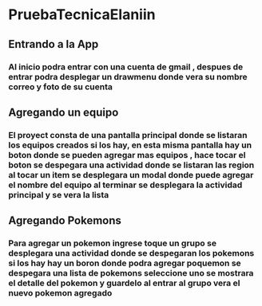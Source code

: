 # PruebaTecnicaElaniin
## Entrando a la App
### Al inicio podra entrar con una cuenta de gmail , despues de entrar podra desplegar un drawmenu donde vera su nombre correo y foto de su cuenta

## Agregando un equipo
### El proyect consta de una pantalla principal donde se listaran los equipos creados si los hay, en esta misma pantalla hay un boton donde se pueden agregar mas equipos , hace tocar  el boton se despegara una actividad donde se listaran las region al tocar un item se desplegara un modal donde puede agregar el nombre del equipo al terminar se desplegara la actividad principal y se vera la lista

## Agregando Pokemons
### Para agregar un pokemon ingrese toque un grupo se desplegara una actividad donde se despegaran los pokemons si los hay hay un boron donde podra agregar poquemon se despegara una lista de pokemons seleccione uno se mostrara el detalle del pokemon y guardelo al entrar al grupo vera el nuevo pokemon agregado
